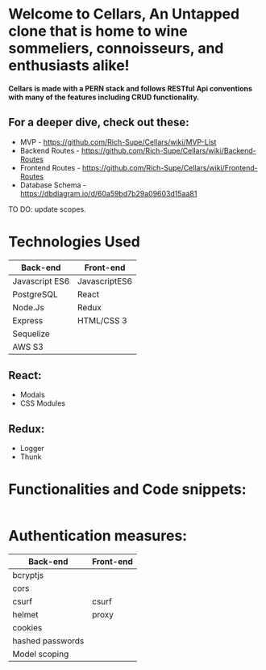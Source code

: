 # Welcome to Cellars, An Untapped clone that is home to wine sommeliers, connoisseurs, and enthusiasts alike!

<Insert Picture Here>


#### Cellars is made with a PERN stack and follows RESTful Api conventions with many of the features including CRUD functionality.
  
## For a deeper dive, check out these:
  * MVP - https://github.com/Rich-Supe/Cellars/wiki/MVP-List
  * Backend Routes - https://github.com/Rich-Supe/Cellars/wiki/Backend-Routes
  * Frontend Routes - https://github.com/Rich-Supe/Cellars/wiki/Frontend-Routes
  * Database Schema - https://dbdiagram.io/d/60a59bd7b29a09603d15aa81
  
  
TO DO: update scopes.
  
# Technologies Used

| Back-end    | Front-end |
| ---      | ---       |
| Javascript ES6 | JavascriptES6  |
| PostgreSQL     | React |
| Node.Js |   Redux    |
| Express | HTML/CSS 3 |
| Sequelize |  |
| AWS S3 |    |

## React:
* Modals
* CSS Modules


## Redux:
* Logger
* Thunk
  
 # Functionalities and Code snippets:

```

```


# Authentication measures:
| Back-end    | Front-end |
| ---      | ---       |
| bcryptjs |  |
| cors |  |
| csurf | csurf |
| helmet | proxy |
| cookies |   |
| hashed passwords |   |
| Model scoping |   |
